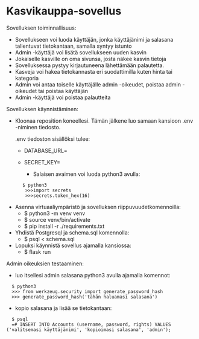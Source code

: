 # Kasvikauppa-sovellus

Sovelluksen toiminnallisuus:

- Sovellukseen voi luoda käyttäjän, jonka käyttäjänimi ja salasana tallentuvat tietokantaan, samalla syntyy istunto
- Admin -käyttäjä voi lisätä sovellukseen uuden kasvin
- Jokaiselle kasville on oma sivunsa, josta näkee kasvin tietoja
- Sovelluksessa pystyy kirjautuneena lähettämään palautetta.
- Kasveja voi hakea tietokannasta eri suodattimilla kuten hinta tai kategoria
- Admin voi antaa toiselle käyttäjälle admin -oikeudet, poistaa admin -oikeudet tai poistaa käyttäjän
- Admin -käyttäjä voi poistaa palautteita


Sovelluksen käynnistäminen:

- Kloonaa reposition koneellesi. Tämän jälkene luo samaan kansioon .env -niminen tiedosto.

    .env tiedoston sisällöksi tulee:

  - DATABASE_URL=<tietokannan-paikallinen-osoite>

  - SECRET_KEY=<salainen-avain>
    - Salaisen avaimen voi luoda python3 avulla:
 ```     
       $ python3
        >>>import secrets
        >>>secrets.token_hex(16)
```

- Asenna virtuaaliympäristö ja sovelluksen riippuvuudetkomennoilla:
  - $ python3 -m venv venv
  - $ source venv/bin/activate
  - $ pip install -r ./requirements.txt
- Yhdistä Postgresql ja schema.sql komennolla:
  -  $ psql < schema.sql
- Lopuksi käynnistä sovellus ajamalla kansiossa:
  - $ flask run

Admin oikeuksien testaaminen:
  - luo itsellesi admin salasana python3 avulla ajamalla komennot:
 ``` 
   $ python3
   >>> from werkzeug.security import generate_password_hash
   >>> generate_password_hash('tähän haluamasi salasana')
 ```
 - kopio salasana ja lisää se tietokantaan:
 ```
   $ psql
   =# INSERT INTO Accounts (username, password, rights) VALUES ('valitsemasi käyttäjänimi', 'kopioimasi salasana', 'admin');
 ```
